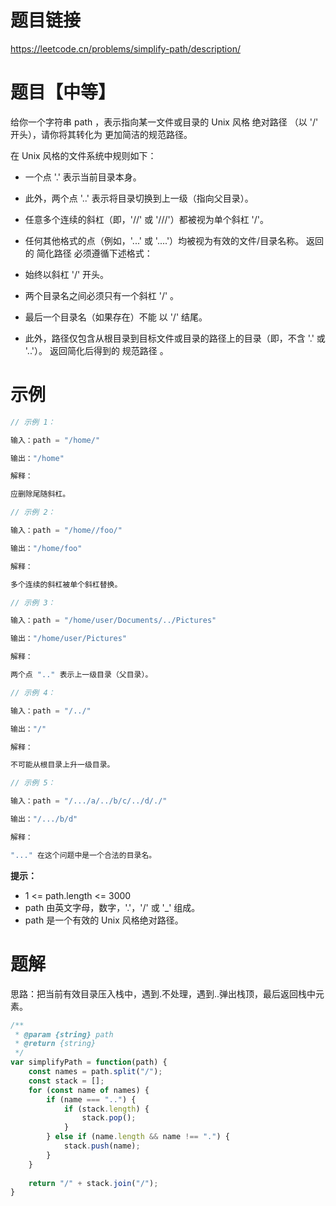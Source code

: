# 题目链接

https://leetcode.cn/problems/simplify-path/description/

# 题目【中等】

给你一个字符串 path ，表示指向某一文件或目录的 Unix 风格 绝对路径 （以 '/' 开头），请你将其转化为 更加简洁的规范路径。

在 Unix 风格的文件系统中规则如下：

- 一个点 '.' 表示当前目录本身。
- 此外，两个点 '..' 表示将目录切换到上一级（指向父目录）。
- 任意多个连续的斜杠（即，'//' 或 '///'）都被视为单个斜杠 '/'。
- 任何其他格式的点（例如，'...' 或 '....'）均被视为有效的文件/目录名称。
返回的 简化路径 必须遵循下述格式：

- 始终以斜杠 '/' 开头。
- 两个目录名之间必须只有一个斜杠 '/' 。
- 最后一个目录名（如果存在）不能 以 '/' 结尾。
- 此外，路径仅包含从根目录到目标文件或目录的路径上的目录（即，不含 '.' 或 '..'）。
返回简化后得到的 规范路径 。

# 示例
```js
// 示例 1：

输入：path = "/home/"

输出："/home"

解释：

应删除尾随斜杠。

// 示例 2：

输入：path = "/home//foo/"

输出："/home/foo"

解释：

多个连续的斜杠被单个斜杠替换。

// 示例 3：

输入：path = "/home/user/Documents/../Pictures"

输出："/home/user/Pictures"

解释：

两个点 ".." 表示上一级目录（父目录）。

// 示例 4：

输入：path = "/../"

输出："/"

解释：

不可能从根目录上升一级目录。

// 示例 5：

输入：path = "/.../a/../b/c/../d/./"

输出："/.../b/d"

解释：

"..." 在这个问题中是一个合法的目录名。

```

**提示：**

- 1 <= path.length <= 3000
- path 由英文字母，数字，'.'，'/' 或 '_' 组成。
- path 是一个有效的 Unix 风格绝对路径。

# 题解

思路：把当前有效目录压入栈中，遇到.不处理，遇到..弹出栈顶，最后返回栈中元素。

```js
/**
 * @param {string} path
 * @return {string}
 */
var simplifyPath = function(path) {
    const names = path.split("/");
    const stack = [];
    for (const name of names) {
        if (name === "..") {
            if (stack.length) {
                stack.pop();
            } 
        } else if (name.length && name !== ".") {
            stack.push(name);
        }
    }
    
    return "/" + stack.join("/");
}
```